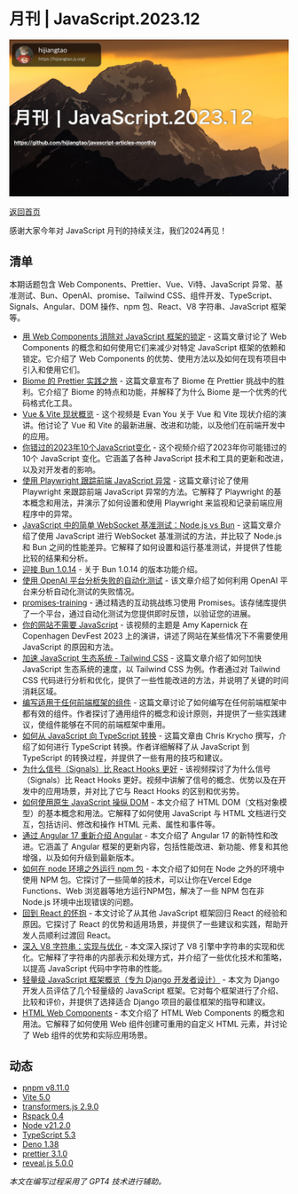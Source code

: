 # 月刊 | JavaScript.2023.12

![](./img/12.png )

[返回首页](https://github.com/hijiangtao/javascript-articles-monthly)

感谢大家今年对 JavaScript 月刊的持续关注，我们2024再见！

## 清单

本期话题包含 Web Components、Prettier、Vue、Vi特、JavaScript 异常、基准测试、Bun、OpenAI、promise、Tailwind CSS、组件开发、TypeScript、Signals、Angular、DOM 操作、npm 包、React、V8 字符串、JavaScript 框架等。

* [用 Web Components 消除对 JavaScript 框架的锁定](https://jakelazaroff.com/words/web-components-eliminate-javascript-framework-lock-in/) - 这篇文章讨论了 Web Components 的概念和如何使用它们来减少对特定 JavaScript 框架的依赖和锁定。它介绍了 Web Components 的优势、使用方法以及如何在现有项目中引入和使用它们。
* [Biome 的 Prettier 实践之旅](https://biomejs.dev/blog/biome-wins-prettier-challenge/) - 这篇文章宣布了 Biome 在 Prettier 挑战中的胜利。它介绍了 Biome 的特点和功能，并解释了为什么 Biome 是一个优秀的代码格式化工具。
* [Vue & Vite 现状概览](https://www.youtube.com/watch?v=Hz_zCR28oKE) - 这个视频是 Evan You 关于 Vue 和 Vite 现状介绍的演讲。他讨论了 Vue 和 Vite 的最新进展、改进和功能，以及他们在前端开发中的应用。
* [你错过的2023年10个JavaScript变化](https://www.youtube.com/watch?v=ANCm3oG7htM) - 这个视频介绍了2023年你可能错过的10个 JavaScript 变化。它涵盖了各种 JavaScript 技术和工具的更新和改进，以及对开发者的影响。
* [使用 Playwright 跟踪前端 JavaScript 异常](https://www.checklyhq.com/blog/track-frontend-javascript-exceptions-with-playwright/) - 这篇文章讨论了使用 Playwright 来跟踪前端 JavaScript 异常的方法。它解释了 Playwright 的基本概念和用法，并演示了如何设置和使用 Playwright 来监视和记录前端应用程序中的异常。
* [JavaScript 中的简单 WebSocket 基准测试：Node.js vs Bun](https://lemire.me/blog/2023/11/25/a-simple-websocket-benchmark-in-javascript-node-js-versus-bun/) - 这篇文章介绍了使用 JavaScript 进行 WebSocket 基准测试的方法，并比较了 Node.js 和 Bun 之间的性能差异。它解释了如何设置和运行基准测试，并提供了性能比较的结果和分析。
* [迎接 Bun 1.0.14](https://bun.sh/blog/bun-v1.0.14) - 关于 Bun 1.0.14 的版本功能介绍。
* [使用 OpenAI 平台分析失败的自动化测试](https://labs.pineview.io/using-openai-platform-to-analyse-automated-test-failures/) - 该文章介绍了如何利用 OpenAI 平台来分析自动化测试的失败情况。
* [promises-training](https://github.com/henriqueinonhe/promises-training) - 通过精选的互动挑战练习使用 Promises。该存储库提供了一个平台，通过自动化测试为您提供即时反馈，以验证您的进展。
* [你的网站不需要 JavaScript](https://www.youtube.com/watch?v=wKU65gV6FSA) - 该视频的主题是 Amy Kapernick 在 Copenhagen DevFest 2023 上的演讲，讲述了网站在某些情况下不需要使用 JavaScript 的原因和方法。
* [加速 JavaScript 生态系统 - Tailwind CSS](https://marvinh.dev/blog/speeding-up-javascript-ecosystem-part-8/) - 这篇文章介绍了如何加快 JavaScript 生态系统的速度，以 Tailwind CSS 为例。作者通过对 Tailwind CSS 代码进行分析和优化，提供了一些性能改进的方法，并说明了关键的时间消耗区域。
* [编写适用于任何前端框架的组件](https://component-odyssey.com/articles/01-writing-components-that-work-in-any-framework) - 这篇文章讨论了如何编写在任何前端框架中都有效的组件。作者探讨了通用组件的概念和设计原则，并提供了一些实践建议，使组件能够在不同的前端框架中重用。
* [如何从 JavaScript 向 TypeScript 转换](https://v5.chriskrycho.com/journal/how-to-do-a-typescript-conversion/) - 这篇文章由 Chris Krycho 撰写，介绍了如何进行 TypeScript 转换。作者详细解释了从 JavaScript 到 TypeScript 的转换过程，并提供了一些有用的技巧和建议。
* [为什么信号（Signals）比 React Hooks 更好](https://www.youtube.com/watch?v=SO8lBVWF2Y8) - 该视频探讨了为什么信号（Signals）比 React Hooks 更好。视频中讲解了信号的概念、优势以及在开发中的应用场景，并对比了它与 React Hooks 的区别和优劣势。
* [如何使用原生 JavaScript 操纵 DOM](https://phuoc.ng/collection/html-dom/) - 本文介绍了 HTML DOM（文档对象模型）的基本概念和用法。它解释了如何使用 JavaScript 与 HTML 文档进行交互，包括访问、修改和操作 HTML 元素、属性和事件等。
* [通过 Angular 17 重新介绍 Angular](https://blog.angular.io/introducing-angular-v17-4d7033312e4b) - 本文介绍了 Angular 17 的新特性和改进。它涵盖了 Angular 框架的更新内容，包括性能改进、新功能、修复和其他增强，以及如何升级到最新版本。
* [如何在 node 环境之外运行 npm 包](https://neon.tech/blog/using-npm-packages-outside-node) - 本文介绍了如何在 Node 之外的环境中使用 NPM 包。它探讨了一些简单的技术，可以让你在Vercel Edge Functions、Web 浏览器等地方运行NPM包，解决了一些 NPM 包在非 Node.js 环境中出现错误的问题。
* [回到 React 的怀抱](https://daily.dev/blog/moving-back-to-react) - 本文讨论了从其他 JavaScript 框架回归 React 的经验和原因。它探讨了 React 的优势和适用场景，并提供了一些建议和实践，帮助开发人员顺利过渡回 React。
* [深入 V8 字符串：实现与优化](https://iliazeus.github.io/articles/js-string-optimizations-en/) - 本文深入探讨了 V8 引擎中字符串的实现和优化。它解释了字符串的内部表示和处理方式，并介绍了一些优化技术和策略，以提高 JavaScript 代码中字符串的性能。
* [轻量级 JavaScript 框架概览（专为 Django 开发者设计）](https://saashammer.com/blog/lightweight-javascript-framework-review-for-django-developers/) - 本文为 Django 开发人员评估了几个轻量级的 JavaScript 框架。它对每个框架进行了介绍、比较和评价，并提供了选择适合 Django 项目的最佳框架的指导和建议。
* [HTML Web Components](https://blog.jim-nielsen.com/2023/html-web-components/) - 本文介绍了 HTML Web Components 的概念和用法。它解释了如何使用 Web 组件创建可重用的自定义 HTML 元素，并讨论了 Web 组件的优势和实际应用场景。

## 动态

* [pnpm v8.11.0](https://github.com/pnpm/pnpm/releases/tag/v8.11.0)
* [Vite 5.0](https://vitejs.dev/blog/announcing-vite5)
* [transformers.js 2.9.0](https://github.com/xenova/transformers.js/releases/tag/2.9.0)
* [Rspack 0.4](https://www.rspack.dev/zh/blog/announcing-0.4.html)
* [Node v21.2.0](https://nodejs.org/en/blog/release/v21.2.0)
* [TypeScript 5.3](https://devblogs.microsoft.com/typescript/announcing-typescript-5-3/)
* [Deno 1.38](https://deno.com/blog/v1.38)
* [prettier 3.1.0](https://prettier.io/blog/2023/11/13/3.1.0)
* [reveal.js 5.0.0](https://github.com/hakimel/reveal.js/releases/tag/5.0.0)

*本文在编写过程采用了 GPT4 技术进行辅助。*
